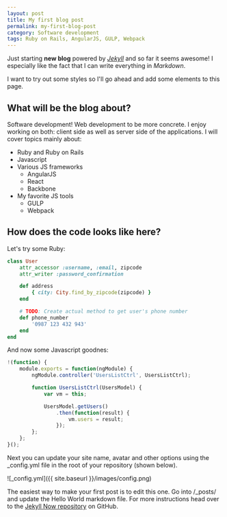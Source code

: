 ```yaml
---
layout: post
title: My first blog post
permalink: my-first-blog-post
category: Software development
tags: Ruby on Rails, AngularJS, GULP, Webpack
---
```


Just starting **new blog** powered by *[Jekyll](http://www.jekyllrb.com)* and so
far it seems awesome! I especially like the fact that I can write everything in
*Markdown*.

I want to try out some styles so I'll go ahead and add some elements to this
page.

## What will be the blog about?

Software development! Web development to be more concrete. I enjoy working on
both: client side as well as server side of the applications. I will cover topics
mainly about:
- Ruby and Ruby on Rails
- Javascript
- Various JS frameworks
	- AngularJS
	- React
	- Backbone
- My favorite JS tools
	- GULP
	- Webpack

## How does the code looks like here?

Let's try some Ruby:

```ruby
class User
	attr_accessor :username, :email, zipcode
	attr_writer :password_confirmation

	def address
		{ city: City.find_by_zipcode(zipcode) }
	end

	# TODO: Create actual method to get user's phone number
	def phone_number
		'0987 123 432 943'
	end
end
```

And now some Javascript goodnes:

```javascript
!(function) {
	module.exports = function(ngModule) {
		ngModule.controller('UsersListCtrl', UsersListCtrl);

		function UsersListCtrl(UsersModel) {
			var vm = this;

			UsersModel.getUsers()
				.then(function(result) {
					vm.users = result;
				});
		};
	};
}();
```

Next you can update your site name, avatar and other options using the _config.yml file in the root of your repository (shown below).

![_config.yml]({{ site.baseurl }}/images/config.png)

The easiest way to make your first post is to edit this one. Go into /_posts/ and update the Hello World markdown file. For more instructions head over to the [Jekyll Now repository](https://github.com/barryclark/jekyll-now) on GitHub.
